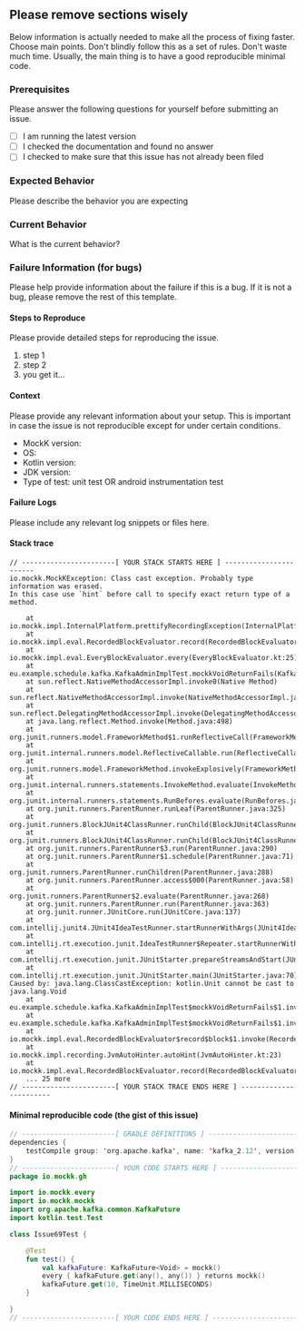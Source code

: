 ## Please remove sections wisely

Below information is actually needed to make all the process of fixing faster.
Choose main points. Don't blindly follow this as a set of rules. 
Don't waste much time. Usually, the main thing is to have a good reproducible minimal code.

### Prerequisites

Please answer the following questions for yourself before submitting an issue.

- [ ] I am running the latest version
- [ ] I checked the documentation and found no answer
- [ ] I checked to make sure that this issue has not already been filed

### Expected Behavior

Please describe the behavior you are expecting

### Current Behavior

What is the current behavior?

### Failure Information (for bugs)

Please help provide information about the failure if this is a bug. If it is not a bug, please remove the rest of this template.

#### Steps to Reproduce

Please provide detailed steps for reproducing the issue.

1. step 1
2. step 2
3. you get it...

#### Context

Please provide any relevant information about your setup. This is important in case the issue is not reproducible except for under certain conditions.

* MockK version:
* OS:
* Kotlin version:
* JDK version:
* Type of test: unit test OR android instrumentation test


#### Failure Logs

Please include any relevant log snippets or files here.

#### Stack trace

```
// -----------------------[ YOUR STACK STARTS HERE ] -----------------------
io.mockk.MockKException: Class cast exception. Probably type information was erased.
In this case use `hint` before call to specify exact return type of a method. 

	at io.mockk.impl.InternalPlatform.prettifyRecordingException(InternalPlatform.kt:83)
	at io.mockk.impl.eval.RecordedBlockEvaluator.record(RecordedBlockEvaluator.kt:50)
	at io.mockk.impl.eval.EveryBlockEvaluator.every(EveryBlockEvaluator.kt:25)
	at eu.example.schedule.kafka.KafkaAdminImplTest.mockkVoidReturnFails(KafkaAdminImplTest.kt:301)
	at sun.reflect.NativeMethodAccessorImpl.invoke0(Native Method)
	at sun.reflect.NativeMethodAccessorImpl.invoke(NativeMethodAccessorImpl.java:62)
	at sun.reflect.DelegatingMethodAccessorImpl.invoke(DelegatingMethodAccessorImpl.java:43)
	at java.lang.reflect.Method.invoke(Method.java:498)
	at org.junit.runners.model.FrameworkMethod$1.runReflectiveCall(FrameworkMethod.java:50)
	at org.junit.internal.runners.model.ReflectiveCallable.run(ReflectiveCallable.java:12)
	at org.junit.runners.model.FrameworkMethod.invokeExplosively(FrameworkMethod.java:47)
	at org.junit.internal.runners.statements.InvokeMethod.evaluate(InvokeMethod.java:17)
	at org.junit.internal.runners.statements.RunBefores.evaluate(RunBefores.java:26)
	at org.junit.runners.ParentRunner.runLeaf(ParentRunner.java:325)
	at org.junit.runners.BlockJUnit4ClassRunner.runChild(BlockJUnit4ClassRunner.java:78)
	at org.junit.runners.BlockJUnit4ClassRunner.runChild(BlockJUnit4ClassRunner.java:57)
	at org.junit.runners.ParentRunner$3.run(ParentRunner.java:290)
	at org.junit.runners.ParentRunner$1.schedule(ParentRunner.java:71)
	at org.junit.runners.ParentRunner.runChildren(ParentRunner.java:288)
	at org.junit.runners.ParentRunner.access$000(ParentRunner.java:58)
	at org.junit.runners.ParentRunner$2.evaluate(ParentRunner.java:268)
	at org.junit.runners.ParentRunner.run(ParentRunner.java:363)
	at org.junit.runner.JUnitCore.run(JUnitCore.java:137)
	at com.intellij.junit4.JUnit4IdeaTestRunner.startRunnerWithArgs(JUnit4IdeaTestRunner.java:68)
	at com.intellij.rt.execution.junit.IdeaTestRunner$Repeater.startRunnerWithArgs(IdeaTestRunner.java:47)
	at com.intellij.rt.execution.junit.JUnitStarter.prepareStreamsAndStart(JUnitStarter.java:242)
	at com.intellij.rt.execution.junit.JUnitStarter.main(JUnitStarter.java:70)
Caused by: java.lang.ClassCastException: kotlin.Unit cannot be cast to java.lang.Void
	at eu.example.schedule.kafka.KafkaAdminImplTest$mockkVoidReturnFails$1.invoke(KafkaAdminImplTest.kt:87)
	at eu.example.schedule.kafka.KafkaAdminImplTest$mockkVoidReturnFails$1.invoke(KafkaAdminImplTest.kt:24)
	at io.mockk.impl.eval.RecordedBlockEvaluator$record$block$1.invoke(RecordedBlockEvaluator.kt:22)
	at io.mockk.impl.recording.JvmAutoHinter.autoHint(JvmAutoHinter.kt:23)
	at io.mockk.impl.eval.RecordedBlockEvaluator.record(RecordedBlockEvaluator.kt:31)
	... 25 more
// -----------------------[ YOUR STACK TRACE ENDS HERE ] -----------------------
```

#### Minimal reproducible code (the gist of this issue)

```kotlin
// -----------------------[ GRADLE DEFINITIONS ] -----------------------
dependencies {
    testCompile group: 'org.apache.kafka', name: 'kafka_2.12', version: '1.1.0'
}
// -----------------------[ YOUR CODE STARTS HERE ] -----------------------
package io.mockk.gh

import io.mockk.every
import io.mockk.mockk
import org.apache.kafka.common.KafkaFuture
import kotlin.test.Test

class Issue69Test {

    @Test
    fun test() {
        val kafkaFuture: KafkaFuture<Void> = mockk()
        every { kafkaFuture.get(any(), any()) } returns mockk()
        kafkaFuture.get(10, TimeUnit.MILLISECONDS)
    }

}
// -----------------------[ YOUR CODE ENDS HERE ] -----------------------
```
